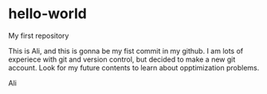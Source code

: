 # hello-world
My first repository

This is Ali, and this is gonna be my fist commit in my github. I am lots of experiece with git and version control, but decided to make a new git account. Look for my future contents to learn about opptimization problems.

Ali
